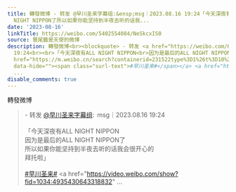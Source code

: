 ```yaml
---
title: 轉發微博 - 转发 @早川圣来字幕组:&ensp;msg｜2023.08.16 19:24「今天深夜有ALL NIGHT NIPPON因为是最后的ALL
  NIGHT NIPPON了所以如果你能坚持到半夜去听的话我...
date: '2023-08-16'
linkTitle: https://weibo.com/5402554084/NeSkcxIS0
source: 鷲尾醬是天使的微博
description: 轉發微博<br><blockquote> - 转发 <a href="https://weibo.com/6886118741" target="_blank">@早川圣来字幕组</a>: msg｜2023.08.16
  19:24<br><br>「今天深夜有ALL NIGHT NIPPON<br>因为是最后的ALL NIGHT NIPPON了<br>所以如果你能坚持到半夜去听的话我会很开心的<br>拜托啦」<br><br><a
  href="https://m.weibo.cn/search?containerid=231522type%3D1%26t%3D10%26q%3D%23%E6%97%A9%E5%B7%9D%E5%9C%A3%E6%9D%A5%23&amp;extparam=%23%E6%97%A9%E5%B7%9D%E5%9C%A3%E6%9D%A5%23&amp;luicode=10000011&amp;lfid=1076035402554084"
  data-hide=""><span class="surl-text">#早川圣来#</span></a> <a href="https://video.weibo.com/show?fid=1034:4935430643318832"
  ...
disable_comments: true
---
```

轉發微博<br><blockquote> - 转发 <a href="https://weibo.com/6886118741" target="_blank">@早川圣来字幕组</a>: msg｜2023.08.16 19:24<br><br>「今天深夜有ALL NIGHT NIPPON<br>因为是最后的ALL NIGHT NIPPON了<br>所以如果你能坚持到半夜去听的话我会很开心的<br>拜托啦」<br><br><a href="https://m.weibo.cn/search?containerid=231522type%3D1%26t%3D10%26q%3D%23%E6%97%A9%E5%B7%9D%E5%9C%A3%E6%9D%A5%23&amp;extparam=%23%E6%97%A9%E5%B7%9D%E5%9C%A3%E6%9D%A5%23&amp;luicode=10000011&amp;lfid=1076035402554084" data-hide=""><span class="surl-text">#早川圣来#</span></a> <a href="https://video.weibo.com/show?fid=1034:4935430643318832" ...